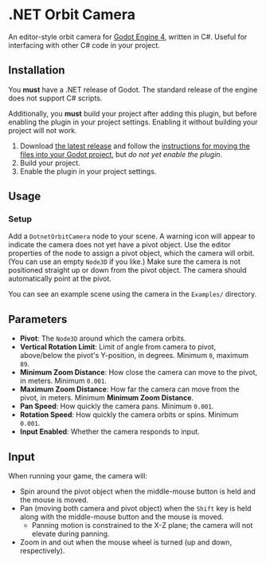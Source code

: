# .NET Orbit Camera
An editor-style orbit camera for [Godot Engine 4](https://godotengine.org), written in C#. Useful for interfacing with other C# code in your project.

## Installation
You **must** have a .NET release of Godot. The standard release of the engine does not support C# scripts.

Additionally, you **must** build your project after adding this plugin, but before enabling the plugin in your project settings. Enabling it without building your project will not work.

1. Download [the latest release](https://github.com/wlsnmrk/godot-dotnet-orbit-camera/releases/latest) and follow the [instructions for moving the files into your Godot project](https://docs.godotengine.org/en/stable/tutorials/plugins/editor/installing_plugins.html), but _do not yet enable the plugin_.
1. Build your project.
1. Enable the plugin in your project settings.

## Usage
### Setup
Add a `DotnetOrbitCamera` node to your scene. A warning icon will appear to indicate the camera does not yet have a pivot object. Use the editor properties of the node to assign a pivot object, which the camera will orbit. (You can use an empty `Node3D` if you like.) Make sure the camera is not positioned straight up or down from the pivot object. The camera should automatically point at the pivot.

You can see an example scene using the camera in the `Examples/` directory.

## Parameters
* **Pivot**: The `Node3D` around which the camera orbits.
* **Vertical Rotation Limit**: Limit of angle from camera to pivot, above/below the pivot's Y-position, in degrees. Minimum `0`, maximum `89`.
* **Minimum Zoom Distance**: How close the camera can move to the pivot, in meters. Minimum `0.001`.
* **Maximum Zoom Distance**: How far the camera can move from the pivot, in meters. Minimum **Minimum Zoom Distance**.
* **Pan Speed**: How quickly the camera pans. Minimum `0.001`.
* **Rotation Speed**: How quickly the camera orbits or spins. Minimum `0.001`.
* **Input Enabled**: Whether the camera responds to input.

## Input
When running your game, the camera will:
* Spin around the pivot object when the middle-mouse button is held and the mouse is moved.
* Pan (moving both camera and pivot object) when the `Shift` key is held along with the middle-mouse button and the mouse is moved.
    * Panning motion is constrained to the X-Z plane; the camera will not elevate during panning.
* Zoom in and out when the mouse wheel is turned (up and down, respectively).